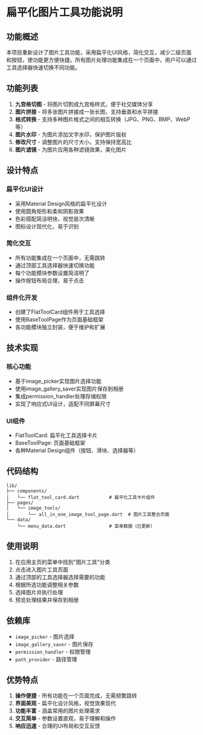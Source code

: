 # 扁平化图片工具功能说明

## 功能概述

本项目重新设计了图片工具功能，采用扁平化UI风格，简化交互，减少二级页面和按钮，使功能更方便快捷。所有图片处理功能集成在一个页面中，用户可以通过工具选择器快速切换不同功能。

## 功能列表

1. **九宫格切图** - 将图片切割成九宫格样式，便于社交媒体分享
2. **图片拼接** - 将多张图片拼接成一张长图，支持垂直和水平拼接
3. **格式转换** - 支持多种图片格式之间的相互转换（JPG、PNG、BMP、WebP等）
4. **图片水印** - 为图片添加文字水印，保护图片版权
5. **修改尺寸** - 调整图片的尺寸大小，支持保持宽高比
6. **图片滤镜** - 为图片应用各种滤镜效果，美化图片

## 设计特点

### 扁平化UI设计
- 采用Material Design风格的扁平化设计
- 使用圆角矩形和柔和阴影效果
- 色彩搭配简洁明快，视觉层次清晰
- 图标设计现代化，易于识别

### 简化交互
- 所有功能集成在一个页面中，无需跳转
- 通过顶部工具选择器快速切换功能
- 每个功能模块参数设置简洁明了
- 操作按钮布局合理，易于点击

### 组件化开发
- 创建了FlatToolCard组件用于工具选择
- 使用BaseToolPage作为页面基础框架
- 各功能模块独立封装，便于维护和扩展

## 技术实现

### 核心功能
- 基于image_picker实现图片选择功能
- 使用image_gallery_saver实现图片保存到相册
- 集成permission_handler处理存储权限
- 实现了响应式UI设计，适配不同屏幕尺寸

### UI组件
- FlatToolCard: 扁平化工具选择卡片
- BaseToolPage: 页面基础框架
- 各种Material Design组件（按钮、滑块、选择器等）

## 代码结构

```
lib/
├── components/
│   └── flat_tool_card.dart           # 扁平化工具卡片组件
├── pages/
│   └── image_tools/
│       └── all_in_one_image_tool_page.dart  # 图片工具整合页面
└── data/
    └── menu_data.dart                # 菜单数据（已更新）
```

## 使用说明

1. 在应用主页的菜单中找到"图片工具"分类
2. 点击进入图片工具页面
3. 通过顶部的工具选择器选择需要的功能
4. 根据所选功能调整相关参数
5. 选择图片并执行处理
6. 预览处理结果并保存到相册

## 依赖库

- `image_picker` - 图片选择
- `image_gallery_saver` - 图片保存
- `permission_handler` - 权限管理
- `path_provider` - 路径管理

## 优势特点

1. **操作便捷** - 所有功能在一个页面完成，无需频繁跳转
2. **界面美观** - 扁平化设计风格，视觉效果现代
3. **功能丰富** - 涵盖常用的图片处理需求
4. **交互简单** - 参数设置直观，易于理解和操作
5. **响应迅速** - 合理的UI布局和交互反馈